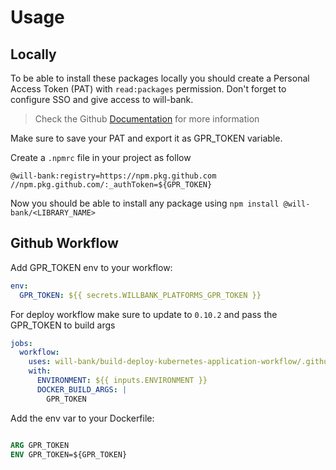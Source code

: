 # Usage

## Locally

To be able to install these packages locally you should create a Personal Access Token (PAT) with `read:packages` permission. Don't forget to configure SSO and give access to will-bank.

> Check the Github [Documentation](https://docs.github.com/en/packages/working-with-a-github-packages-registry/working-with-the-npm-registry#authenticating-to-github-packages) for more information

Make sure to save your PAT and export it as GPR_TOKEN variable.

Create a `.npmrc` file in your project as follow

```
@will-bank:registry=https://npm.pkg.github.com
//npm.pkg.github.com/:_authToken=${GPR_TOKEN}
```

Now you should be able to install any package using `npm install @will-bank/<LIBRARY_NAME>`

## Github Workflow

Add GPR_TOKEN env to your workflow:

```yml
env:
  GPR_TOKEN: ${{ secrets.WILLBANK_PLATFORMS_GPR_TOKEN }}
```

For deploy workflow make sure to update to `0.10.2` and pass the GPR_TOKEN to build args

```yml
jobs:
  workflow:
    uses: will-bank/build-deploy-kubernetes-application-workflow/.github/workflows/build-deploy-kubernetes-application.yml@v0.10.2
    with:
      ENVIRONMENT: ${{ inputs.ENVIRONMENT }}
      DOCKER_BUILD_ARGS: |
        GPR_TOKEN
```

Add the env var to your Dockerfile:

```dockerfile

ARG GPR_TOKEN
ENV GPR_TOKEN=${GPR_TOKEN}
```
